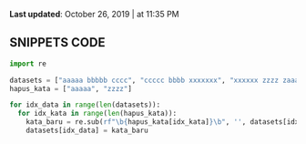 **Last updated**: October 26, 2019 | at  11:35 PM



## SNIPPETS CODE

```py
import re

datasets = ["aaaaa bbbbb cccc", "ccccc bbbb xxxxxxx", "xxxxxx zzzz zaaaaaa"]
hapus_kata = ["aaaaa", "zzzz"]

for idx_data in range(len(datasets)):
  for idx_kata in range(len(hapus_kata)):
    kata_baru = re.sub(rf"\b{hapus_kata[idx_kata]}\b", '', datasets[idx_data]).strip()
    datasets[idx_data] = kata_baru
```